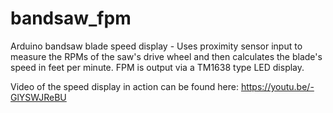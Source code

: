 # bandsaw_fpm
Arduino bandsaw blade speed display - Uses proximity sensor input to measure the RPMs of the saw's drive wheel and then calculates the blade's speed in feet per minute.  FPM is output via a TM1638 type LED display.

Video of the speed display in action can be found here: https://youtu.be/-GlYSWJReBU 
